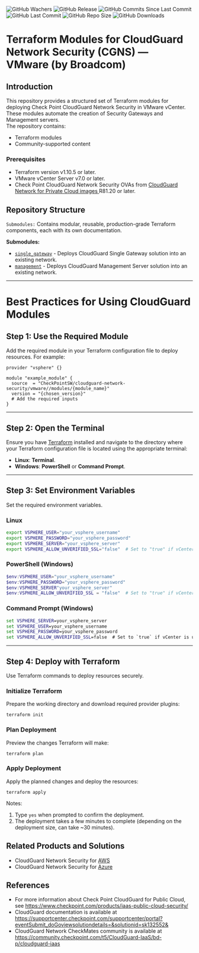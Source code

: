 ![GitHub Wachers](https://img.shields.io/github/watchers/CheckPointSW/terraform-vmware-cloudguard-network-security)
![GitHub Release](https://img.shields.io/github/v/release/CheckPointSW/terraform-vmware-cloudguard-network-security)
![GitHub Commits Since Last Commit](https://img.shields.io/github/commits-since/CheckPointSW/terraform-vmware-cloudguard-network-security/latest/master)
![GitHub Last Commit](https://img.shields.io/github/last-commit/CheckPointSW/terraform-vmware-cloudguard-network-security/master)
![GitHub Repo Size](https://img.shields.io/github/repo-size/CheckPointSW/terraform-vmware-cloudguard-network-security)
![GitHub Downloads](https://img.shields.io/github/downloads/CheckPointSW/terraform-vmware-cloudguard-network-security/total)


# Terraform Modules for CloudGuard Network Security (CGNS) — VMware (by Broadcom)

## Introduction
This repository provides a structured set of Terraform modules for deploying Check Point CloudGuard Network Security in VMware vCenter.<br>
These modules automate the creation of Security Gateways and Management servers.<br>
The repository contains:
* Terraform modules
* Community-supported content

### Prerequisites
* Terraform version v1.10.5 or later.
* VMware vCenter Server v7.0 or later.
* Check Point CloudGuard Network Security OVAs from [CloudGuard Network for Private Cloud images
  ](https://support.checkpoint.com/results/sk/sk158292) R81.20 or later.

## Repository Structure
`Submodules:` Contains modular, reusable, production-grade Terraform components, each with its own documentation.

<!-- `Examples:` Demonstrates how to use the modules. -->

**Submodules:**

* [`single_gateway`](https://registry.terraform.io/modules/CheckPointSW/cloudguard-network-security/vmware/latest/submodules/single_gateway) - Deploys CloudGuard Single Gateway solution into an existing network.
* [`management`](https://registry.terraform.io/modules/CheckPointSW/cloudguard-network-security/vmware/latest/submodules/management) - Deploys CloudGuard Management Server solution into an existing network.



***

# Best Practices for Using CloudGuard Modules

## Step 1: Use the Required Module
Add the required module in your Terraform configuration file to deploy resources. For example:

```hcl
provider "vsphere" {}

module "example_module" {
  source  = "CheckPointSW/cloudguard-network-security/vmware//modules/{module_name}"
  version = "{chosen_version}"
  # Add the required inputs
}
```
---
## Step 2: Open the Terminal

Ensure you have [Terraform](https://developer.hashicorp.com/terraform/install) installed and navigate to the directory
where your Terraform configuration file is located using the appropriate terminal:
- **Linux**: **Terminal**.
- **Windows**: **PowerShell** or **Command Prompt**.

---

## Step 3: Set Environment Variables
Set the required environment variables.


### Linux
```bash
export VSPHERE_USER="your_vsphere_username"
export VSPHERE_PASSWORD="your_vsphere_password"
export VSPHERE_SERVER="your_vsphere_server"
export VSPHERE_ALLOW_UNVERIFIED_SSL="false"  # Set to "true" if vCenter is using self-signed certificate
```
### PowerShell (Windows)
```PowerShell
$env:VSPHERE_USER="your_vsphere_username"
$env:VSPHERE_PASSWORD="your_vsphere_password"
$env:VSPHERE_SERVER"your_vsphere_server"
$env:VSPHERE_ALLOW_UNVERIFIED_SSL = "false"  # Set to "true" if vCenter is using self-signed certificate
```
### Command Prompt (Windows)
```cmd
set VSPHERE_SERVER=your_vsphere_server
set VSPHERE_USER=your_vsphere_username
set VSPHERE_PASSWORD=your_vsphere_password
set VSPHERE_ALLOW_UNVERIFIED_SSL=false  # Set to `true` if vCenter is using self-signed certificate
```
---

## Step 4: Deploy with Terraform
Use Terraform commands to deploy resources securely.

### Initialize Terraform
Prepare the working directory and download required provider plugins:
```shell
terraform init
```

### Plan Deployment
Preview the changes Terraform will make:
```shell
terraform plan
```
### Apply Deployment
Apply the planned changes and deploy the resources:
```shell
terraform apply
```
Notes:
1. Type `yes` when prompted to confirm the deployment.
2. The deployment takes a few minutes to complete (depending on the deployment size, can take ~30 minutes).

## Related Products and Solutions
* CloudGuard Network Security for [AWS](https://github.com/CheckPointSW/terraform-aws-cloudguard-network-security)
* CloudGuard Network Security for [Azure](https://github.com/CheckPointSW/terraform-azure-cloudguard-network-security)

## References
* For more information about Check Point CloudGuard for Public Cloud, see https://www.checkpoint.com/products/iaas-public-cloud-security/
* CloudGuard documentation is available at https://supportcenter.checkpoint.com/supportcenter/portal?eventSubmit_doGoviewsolutiondetails=&solutionid=sk132552&
* CloudGuard Network CheckMates community is available at https://community.checkpoint.com/t5/CloudGuard-IaaS/bd-p/cloudguard-iaas